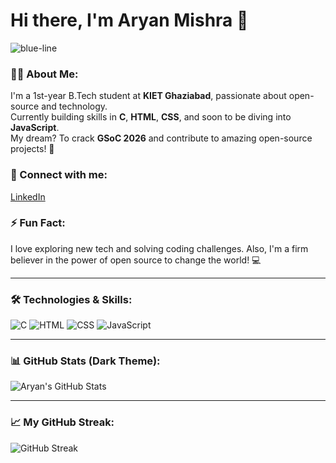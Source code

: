 # Hi there, I'm Aryan Mishra 👋  

<!-- Animated Blue Line -->
![blue-line](https://user-images.githubusercontent.com/73097560/115834477-dbab4500-a447-11eb-908a-139a6edaec5c.gif)

### 👨‍💻 About Me:
I'm a 1st-year B.Tech student at **KIET Ghaziabad**, passionate about open-source and technology.  
Currently building skills in **C**, **HTML**, **CSS**, and soon to be diving into **JavaScript**.  
My dream? To crack **GSoC 2026** and contribute to amazing open-source projects! 🚀  

### 🔗 Connect with me:
[LinkedIn](https://www.linkedin.com/in/realaryanmishra/)  

### ⚡ Fun Fact:
I love exploring new tech and solving coding challenges. Also, I'm a firm believer in the power of open source to change the world! 💻

---

### 🛠️ Technologies & Skills:
![C](https://img.shields.io/badge/-C-00599C?logo=c&logoColor=white)
![HTML](https://img.shields.io/badge/-HTML-E34F26?logo=html5&logoColor=white)
![CSS](https://img.shields.io/badge/-CSS-1572B6?logo=css3&logoColor=white)
![JavaScript](https://img.shields.io/badge/-JavaScript-F7DF1E?logo=javascript&logoColor=black)

---

### 📊 GitHub Stats (Dark Theme):
![Aryan's GitHub Stats](https://github-readme-stats.vercel.app/api?username=aryanmishra&show_icons=true&theme=dark)

---

### 📈 My GitHub Streak:
![GitHub Streak](https://github-readme-streak-stats.herokuapp.com/?user=aryanmishra&theme=dark)
